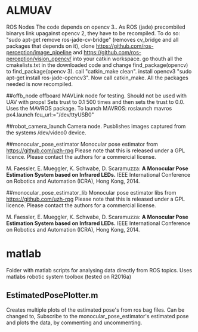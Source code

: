 # ALMUAV
ROS Nodes
The code depends on opencv 3.. As ROS (jade) precombiled binarys link upagainst opencv 2, they have to be recompiled. To do so: "sudo apt-get remove ros-jade-cv-bridge" (removes cv_bridge and all packages that depends on it), clone https://github.com/ros-perception/image_pipeline and https://github.com/ros-perception/vision_opencv/ into your catkin workspace. go thouth all the cmakelists.txt in the downloaded code and change find_package(opencv) to find_package(opencv 3). call "catkin_make clean". install opencv3 "sudo apt-get install ros-jade-opencv3". Now call catkin_make. All the packages needed is now recompiled.

##offb_node
offboard MAVLink node for testing. Should not be used with UAV with props!
Sets trust to 0.1 500 times and then sets the trust to 0.0.
Uses the MAVROS package.
To launch MAVROS: roslaunch mavros px4.launch fcu_url:="/dev/ttyUSB0"

##robot_camera_launch
Camera node. Pusblishes images captured from the systems /dev/video0 device.

##monocular_pose_estimator
Monocular pose estimator from https://github.com/uzh-rpg
Please note that this is released under a GPL licence. Please contact the authors for a commercial license.

M. Faessler, E. Mueggler, K. Schwabe, D. Scaramuzza: 
**A Monocular Pose Estimation System based on Infrared LEDs.**
IEEE International Conference on Robotics and Automation (ICRA), Hong Kong, 2014.

##monocular_pose_estimator_lib
Monocular pose estimator libs from https://github.com/uzh-rpg
Please note that this is released under a GPL licence. Please contact the authors for a commercial license.

M. Faessler, E. Mueggler, K. Schwabe, D. Scaramuzza: 
**A Monocular Pose Estimation System based on Infrared LEDs.**
IEEE International Conference on Robotics and Automation (ICRA), Hong Kong, 2014.

# matlab
Folder with matlab scripts for analysing data directly from ROS topics.
Uses matlabs robotic system toolbox (tested on R2016a)
## EstimatedPosePlotter.m
Creates multiple plots of the estimated pose's from ros bag files.
Can be changed to, Subscribe to the monocular_pose_estimator's estimated pose and plots the data, by commenting and uncommenting.
